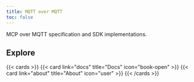 ```yaml
---
title: MQTT over MQTT
toc: false
---
```


MCP over MQTT specification and SDK implementations.

## Explore

{{< cards >}}
  {{< card link="docs" title="Docs" icon="book-open" >}}
  {{< card link="about" title="About" icon="user" >}}
{{< /cards >}}
